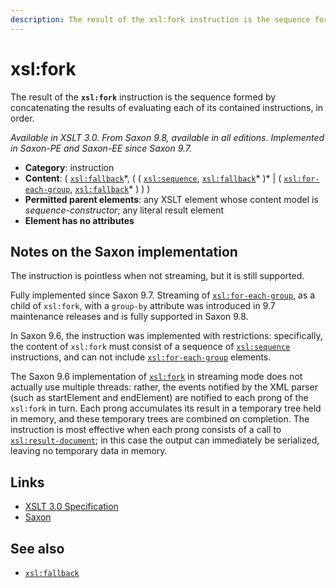```yaml
---
description: The result of the xsl:fork instruction is the sequence formed by concatenating the results of evaluating each of its contained instructions, in order
---
```


# xsl:fork

The result of the **`xsl:fork`** instruction is the sequence formed by concatenating the results of evaluating each of its contained instructions, in order.

_Available in XSLT 3.0. From Saxon 9.8, available in all editions. Implemented in Saxon-PE and Saxon-EE since Saxon 9.7._

- **Category**: instruction
- **Content**: ( [`xsl:fallback`](xsl-fallback.md)\*, ( ( [`xsl:sequence`](xsl-sequence.md), [`xsl:fallback`](xsl-fallback.md)\* )\* | ( [`xsl:for-each-group`](xsl-for-each-group.md), [`xsl:fallback`](xsl-fallback.md)\* ) ) )
- **Permitted parent elements**: any XSLT element whose content model is _sequence-constructor_; any literal result element
- **Element has no attributes**

## Notes on the Saxon implementation

The instruction is pointless when not streaming, but it is still supported.

Fully implemented since Saxon 9.7. Streaming of [`xsl:for-each-group`](xsl-for-each-group.md), as a child of `xsl:fork`, with a `group-by` attribute was introduced in 9.7 maintenance releases and is fully supported in Saxon 9.8.

In Saxon 9.6, the instruction was implemented with restrictions: specifically, the content of `xsl:fork` must consist of a sequence of [`xsl:sequence`](xsl-sequence.md) instructions, and can not include [`xsl:for-each-group`](xsl-for-each-group.md) elements.

The Saxon 9.6 implementation of [`xsl:fork`](xsl-fork.md) in streaming mode does not actually use multiple threads: rather, the events notified by the XML parser (such as startElement and endElement) are notified to each prong of the `xsl:fork` in turn. Each prong accumulates its result in a temporary tree held in memory, and these temporary trees are combined on completion. The instruction is most effective when each prong consists of a call to [`xsl:result-document`](xsl-result-document.md); in this case the output can immediately be serialized, leaving no temporary data in memory.

## Links

- [XSLT 3.0 Specification](http://www.w3.org/TR/xslt-30/#element-fork)
- [Saxon](https://www.saxonica.com/html/documentation/xsl-elements/fork.html)

## See also

- [`xsl:fallback`](xsl-fallback.md)
